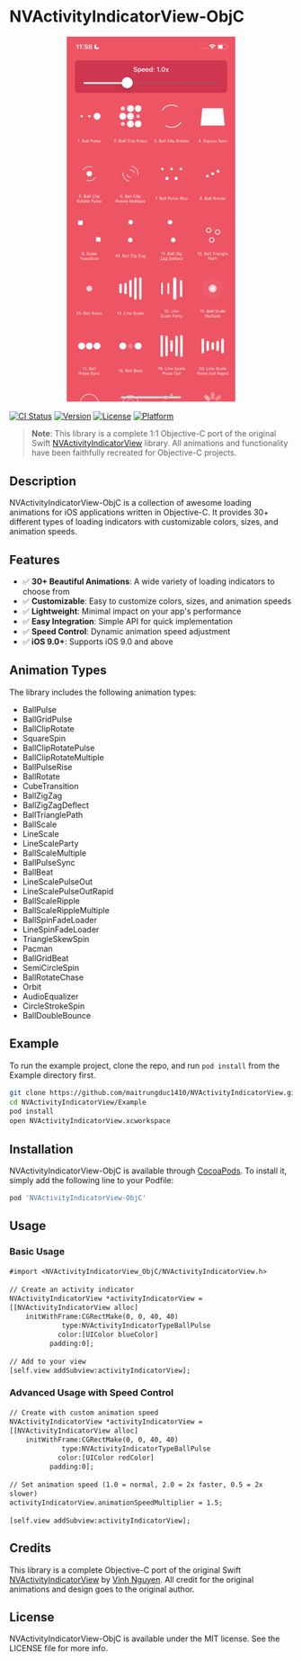 # NVActivityIndicatorView-ObjC

<div align="center">
  <img src="demo.png" width="300" alt="NVActivityIndicatorView Demo"/>
</div>

[![CI Status](https://img.shields.io/travis/maitrungduc1410/NVActivityIndicatorView.svg?style=flat)](https://travis-ci.org/maitrungduc1410/NVActivityIndicatorView)
[![Version](https://img.shields.io/cocoapods/v/NVActivityIndicatorView-ObjC.svg?style=flat)](https://cocoapods.org/pods/NVActivityIndicatorView-ObjC)
[![License](https://img.shields.io/cocoapods/l/NVActivityIndicatorView-ObjC.svg?style=flat)](https://cocoapods.org/pods/NVActivityIndicatorView-ObjC)
[![Platform](https://img.shields.io/cocoapods/p/NVActivityIndicatorView-ObjC.svg?style=flat)](https://cocoapods.org/pods/NVActivityIndicatorView-ObjC)

> **Note**: This library is a complete 1:1 Objective-C port of the original Swift [NVActivityIndicatorView](https://github.com/ninjaprox/NVActivityIndicatorView) library. All animations and functionality have been faithfully recreated for Objective-C projects.

## Description

NVActivityIndicatorView-ObjC is a collection of awesome loading animations for iOS applications written in Objective-C. It provides 30+ different types of loading indicators with customizable colors, sizes, and animation speeds.

## Features

- ✅ **30+ Beautiful Animations**: A wide variety of loading indicators to choose from
- ✅ **Customizable**: Easy to customize colors, sizes, and animation speeds
- ✅ **Lightweight**: Minimal impact on your app's performance
- ✅ **Easy Integration**: Simple API for quick implementation
- ✅ **Speed Control**: Dynamic animation speed adjustment
- ✅ **iOS 9.0+**: Supports iOS 9.0 and above

## Animation Types

The library includes the following animation types:

- BallPulse
- BallGridPulse
- BallClipRotate
- SquareSpin
- BallClipRotatePulse
- BallClipRotateMultiple
- BallPulseRise
- BallRotate
- CubeTransition
- BallZigZag
- BallZigZagDeflect
- BallTrianglePath
- BallScale
- LineScale
- LineScaleParty
- BallScaleMultiple
- BallPulseSync
- BallBeat
- LineScalePulseOut
- LineScalePulseOutRapid
- BallScaleRipple
- BallScaleRippleMultiple
- BallSpinFadeLoader
- LineSpinFadeLoader
- TriangleSkewSpin
- Pacman
- BallGridBeat
- SemiCircleSpin
- BallRotateChase
- Orbit
- AudioEqualizer
- CircleStrokeSpin
- BallDoubleBounce

## Example

To run the example project, clone the repo, and run `pod install` from the Example directory first.

```bash
git clone https://github.com/maitrungduc1410/NVActivityIndicatorView.git
cd NVActivityIndicatorView/Example
pod install
open NVActivityIndicatorView.xcworkspace
```

## Installation

NVActivityIndicatorView-ObjC is available through [CocoaPods](https://cocoapods.org). To install it, simply add the following line to your Podfile:

```ruby
pod 'NVActivityIndicatorView-ObjC'
```

## Usage

### Basic Usage

```objc
#import <NVActivityIndicatorView_ObjC/NVActivityIndicatorView.h>

// Create an activity indicator
NVActivityIndicatorView *activityIndicatorView = [[NVActivityIndicatorView alloc]
    initWithFrame:CGRectMake(0, 0, 40, 40)
             type:NVActivityIndicatorTypeBallPulse
            color:[UIColor blueColor]
          padding:0];

// Add to your view
[self.view addSubview:activityIndicatorView];
```

### Advanced Usage with Speed Control

```objc
// Create with custom animation speed
NVActivityIndicatorView *activityIndicatorView = [[NVActivityIndicatorView alloc]
    initWithFrame:CGRectMake(0, 0, 40, 40)
             type:NVActivityIndicatorTypeBallPulse
            color:[UIColor redColor]
          padding:0];

// Set animation speed (1.0 = normal, 2.0 = 2x faster, 0.5 = 2x slower)
activityIndicatorView.animationSpeedMultiplier = 1.5;

[self.view addSubview:activityIndicatorView];
```

## Credits

This library is a complete Objective-C port of the original Swift [NVActivityIndicatorView](https://github.com/ninjaprox/NVActivityIndicatorView) by [Vinh Nguyen](https://github.com/ninjaprox). All credit for the original animations and design goes to the original author.

## License

NVActivityIndicatorView-ObjC is available under the MIT license. See the LICENSE file for more info.
